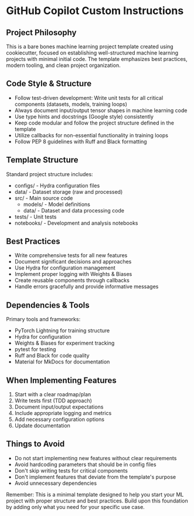 # GitHub Copilot Custom Instructions

## Project Philosophy
This is a bare bones machine learning project template created using cookiecutter, focused on establishing well-structured machine learning projects with minimal initial code. The template emphasizes best practices, modern tooling, and clean project organization.

## Code Style & Structure
- Follow test-driven development: Write unit tests for all critical components (datasets, models, training loops)
- Always document input/output tensor shapes in machine learning code
- Use type hints and docstrings (Google style) consistently
- Keep code modular and follow the project structure defined in the template
- Utilize callbacks for non-essential functionality in training loops
- Follow PEP 8 guidelines with Ruff and Black formatting

## Template Structure
Standard project structure includes:
- configs/ - Hydra configuration files
- data/ - Dataset storage (raw and processed)
- src/ - Main source code
  - models/ - Model definitions
  - data/ - Dataset and data processing code
- tests/ - Unit tests
- notebooks/ - Development and analysis notebooks

## Best Practices
- Write comprehensive tests for all new features
- Document significant decisions and approaches
- Use Hydra for configuration management
- Implement proper logging with Weights & Biases
- Create reusable components through callbacks
- Handle errors gracefully and provide informative messages

## Dependencies & Tools
Primary tools and frameworks:
- PyTorch Lightning for training structure
- Hydra for configuration
- Weights & Biases for experiment tracking
- pytest for testing
- Ruff and Black for code quality
- Material for MkDocs for documentation

## When Implementing Features
1. Start with a clear roadmap/plan
2. Write tests first (TDD approach)
3. Document input/output expectations
4. Include appropriate logging and metrics
5. Add necessary configuration options
6. Update documentation

## Things to Avoid
- Do not start implementing new features without clear requirements
- Avoid hardcoding parameters that should be in config files
- Don't skip writing tests for critical components
- Don't implement features that deviate from the template's purpose
- Avoid unnecessary dependencies

Remember: This is a minimal template designed to help you start your ML project with proper structure and best practices. Build upon this foundation by adding only what you need for your specific use case.

